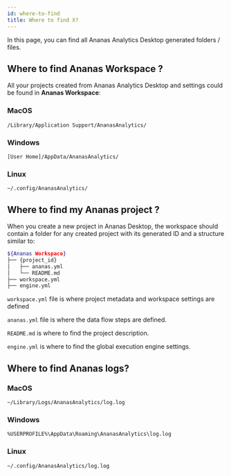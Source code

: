 ```yaml
---
id: where-to-find
title: Where to find X?
---
```


In this page, you can find all Ananas Analytics Desktop generated folders / files.

## Where to find Ananas Workspace ?

All your projects created from Ananas Analytics Desktop and settings could be found in **Ananas Workspace**: 


### MacOS

`/Library/Application Support/AnanasAnalytics/`

### Windows

`[User Home]/AppData/AnanasAnalytics/`

### Linux

`~/.config/AnanasAnalytics/`

## Where to find my Ananas project ?

When you create a new project in Ananas Desktop, the workspace should contain a folder for any created project with its generated ID and a structure similar to:

```bash
${Ananas Workspace}
├── {project_id}
│   ├── ananas.yml
│   └── README.md
├── workspace.yml
├── engine.yml
```

`workspace.yml` file is where project metadata and workspace settings are defined

`ananas.yml` file is where the data flow steps are defined. 

`README.md` is where to find the project description.

`engine.yml` is where to find the global execution engine settings.

## Where to find Ananas logs?

### MacOS
`~/Library/Logs/AnanasAnalytics/log.log`

### Windows

`%USERPROFILE%\AppData\Roaming\AnanasAnalytics\log.log`

### Linux

`~/.config/AnanasAnalytics/log.log`


